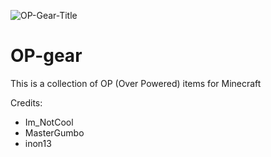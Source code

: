 ![OP-Gear-Title](https://github.com/user-attachments/assets/9a309fc4-b76c-483b-b432-4a0f65ab9f18)

# OP-gear
This is a collection of OP (Over Powered) items for Minecraft

Credits:
- Im_NotCool
- MasterGumbo
- inon13
